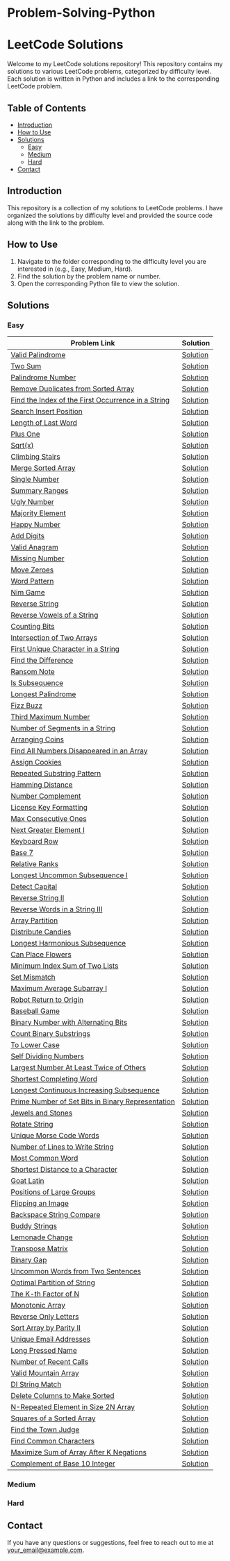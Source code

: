 # Problem-Solving-Python

# LeetCode Solutions

Welcome to my LeetCode solutions repository! This repository contains my solutions to various LeetCode problems, categorized by difficulty level. Each solution is written in Python and includes a link to the corresponding LeetCode problem.

## Table of Contents

- [Introduction](#introduction)
- [How to Use](#how-to-use)
- [Solutions](#solutions)
  - [Easy](#easy)
  - [Medium](#medium)
  - [Hard](#hard)
- [Contact](#contact)

## Introduction

This repository is a collection of my solutions to LeetCode problems. I have organized the solutions by difficulty level and provided the source code along with the link to the problem.

## How to Use

1. Navigate to the folder corresponding to the difficulty level you are interested in (e.g., Easy, Medium, Hard).
2. Find the solution by the problem name or number.
3. Open the corresponding Python file to view the solution.

## Solutions

### Easy

| Problem Link | Solution |
| ------------ | -------- |
| [Valid Palindrome](https://leetcode.com/problems/valid-palindrome/description/) | [Solution](solutions/easy/valid_palindrome.py) |
| [Two Sum](https://leetcode.com/problems/two-sum/description/) | [Solution](solutions/easy/two_sum.py) |
| [Palindrome Number](https://leetcode.com/problems/palindrome-number/description/) | [Solution](solutions/easy/palindrome_number.py) |
| [Remove Duplicates from Sorted Array](https://leetcode.com/problems/remove-duplicates-from-sorted-array/description/) | [Solution](solutions/easy/remove_duplicates_sorted_array.py) |
| [Find the Index of the First Occurrence in a String](https://leetcode.com/problems/find-the-index-of-the-first-occurrence-in-a-string/description/) | [Solution](solutions/easy/find_index_first_occurrence.py) |
| [Search Insert Position](https://leetcode.com/problems/search-insert-position/description/) | [Solution](solutions/easy/search_insert_position.py) |
| [Length of Last Word](https://leetcode.com/problems/length-of-last-word/description/) | [Solution](solutions/easy/length_of_last_word.py) |
| [Plus One](https://leetcode.com/problems/plus-one/description/) | [Solution](solutions/easy/plus_one.py) |
| [Sqrt(x)](https://leetcode.com/problems/sqrtx/description/) | [Solution](solutions/easy/sqrtx.py) |
| [Climbing Stairs](https://leetcode.com/problems/climbing-stairs/) | [Solution](solutions/easy/climbing_stairs.py) |
| [Merge Sorted Array](https://leetcode.com/problems/merge-sorted-array/description/) | [Solution](solutions/easy/merge_sorted_array.py) |
| [Single Number](https://leetcode.com/problems/single-number/) | [Solution](solutions/easy/single_number.py) |
| [Summary Ranges](https://leetcode.com/problems/summary-ranges/description/) | [Solution](solutions/easy/summary_ranges.py) |
| [Ugly Number](https://leetcode.com/problems/ugly-number/) | [Solution](solutions/easy/ugly_number.py) |
| [Majority Element](https://leetcode.com/problems/majority-element/description/) | [Solution](solutions/easy/majority_element.py) |
| [Happy Number](https://leetcode.com/problems/happy-number/description/) | [Solution](solutions/easy/happy_number.py) |
| [Add Digits](https://leetcode.com/problems/add-digits/description/) | [Solution](solutions/easy/add_digits.py) |
| [Valid Anagram](https://leetcode.com/problems/valid-anagram/description/) | [Solution](solutions/easy/valid_anagram.py) |
| [Missing Number](https://leetcode.com/problems/missing-number/description/) | [Solution](solutions/easy/missing_number.py) |
| [Move Zeroes](https://leetcode.com/problems/move-zeroes/description/) | [Solution](solutions/easy/move_zeroes.py) |
| [Word Pattern](https://leetcode.com/problems/word-pattern/description/) | [Solution](solutions/easy/word_pattern.py) |
| [Nim Game](https://leetcode.com/problems/nim-game/description/) | [Solution](solutions/easy/nim_game.py) |
| [Reverse String](https://leetcode.com/problems/reverse-string/description/) | [Solution](solutions/easy/reverse_string.py) |
| [Reverse Vowels of a String](https://leetcode.com/problems/reverse-vowels-of-a-string/description/) | [Solution](solutions/easy/reverse_vowels_of_a_string.py) |
| [Counting Bits](https://leetcode.com/problems/counting-bits/description/) | [Solution](solutions/easy/counting_bits.py) |
| [Intersection of Two Arrays](https://leetcode.com/problems/intersection-of-two-arrays/description/) | [Solution](solutions/easy/intersection_of_two_arrays.py) |
| [First Unique Character in a String](https://leetcode.com/problems/first-unique-character-in-a-string/) | [Solution](solutions/easy/first_unique_character_in_a_string.py) |
| [Find the Difference](https://leetcode.com/problems/find-the-difference/description/) | [Solution](solutions/easy/find_the_difference.py) |
| [Ransom Note](https://leetcode.com/problems/ransom-note/description/) | [Solution](solutions/easy/ransom_note.py) |
| [Is Subsequence](https://leetcode.com/problems/is-subsequence/description/) | [Solution](solutions/easy/is_subsequence.py) | Easy |
| [Longest Palindrome](https://leetcode.com/problems/longest-palindrome/description/) | [Solution](solutions/easy/longest_palindrome.py) | Easy |
| [Fizz Buzz](https://leetcode.com/problems/fizz-buzz/) | [Solution](solutions/easy/fizz_buzz.py) | Easy |
| [Third Maximum Number](https://leetcode.com/problems/third-maximum-number/description/) | [Solution](solutions/easy/third_maximum_number.py) | Easy |
| [Number of Segments in a String](https://leetcode.com/problems/number-of-segments-in-a-string/description/) | [Solution](solutions/easy/number_of_segments_in_a_string.py) | Easy |
| [Arranging Coins](https://leetcode.com/problems/arranging-coins/description/) | [Solution](solutions/easy/arranging_coins.py) | Easy |
| [Find All Numbers Disappeared in an Array](https://leetcode.com/problems/find-all-numbers-disappeared-in-an-array/) | [Solution](solutions/easy/find_all_numbers_disappeared_in_an_array.py) | Easy |
| [Assign Cookies](https://leetcode.com/problems/assign-cookies/description/) | [Solution](solutions/easy/assign_cookies.py) | Easy |
| [Repeated Substring Pattern](https://leetcode.com/problems/repeated-substring-pattern/description/) | [Solution](solutions/easy/repeated_substring_pattern.py) | Easy |
| [Hamming Distance](https://leetcode.com/problems/hamming-distance/description/) | [Solution](solutions/easy/hamming_distance.py) | Easy |
| [Number Complement](https://leetcode.com/problems/number-complement/description/) | [Solution](solutions/easy/number_complement.py) | Easy |
| [License Key Formatting](https://leetcode.com/problems/license-key-formatting/description/) | [Solution](solutions/easy/license_key_formatting.py) | Easy |
| [Max Consecutive Ones](https://leetcode.com/problems/max-consecutive-ones/description/) | [Solution](solutions/easy/max_consecutive_ones.py) | Easy |
| [Next Greater Element I](https://leetcode.com/problems/next-greater-element-i/description/) | [Solution](solutions/easy/next_greater_element_i.py) | Easy |
| [Keyboard Row](https://leetcode.com/problems/keyboard-row/description/) | [Solution](solutions/easy/keyboard_row.py) | Easy |
| [Base 7](https://leetcode.com/problems/base-7/) | [Solution](solutions/easy/base_7.py) | Easy |
| [Relative Ranks](https://leetcode.com/problems/relative-ranks/) | [Solution](solutions/easy/relative_ranks.py) | Easy |
| [Longest Uncommon Subsequence I](https://leetcode.com/problems/longest-uncommon-subsequence-i/description/) | [Solution](solutions/easy/longest_uncommon_subsequence_i.py) | Easy |
| [Detect Capital](https://leetcode.com/problems/detect-capital/description/) | [Solution](solutions/easy/detect_capital.py) | Easy |
| [Reverse String II](https://leetcode.com/problems/reverse-string-ii/description/) | [Solution](solutions/easy/reverse_string_ii.py) | Easy |---
| [Reverse Words in a String III](https://leetcode.com/problems/reverse-words-in-a-string-iii/description/) | [Solution](solutions/easy/reverse_words_in_a_string_iii.py) | Easy |
| [Array Partition](https://leetcode.com/problems/array-partition/description/) | [Solution](solutions/easy/array_partition.py) | Easy |
| [Distribute Candies](https://leetcode.com/problems/distribute-candies/description/) | [Solution](solutions/easy/distribute_candies.py) | Easy |
| [Longest Harmonious Subsequence](https://leetcode.com/problems/longest-harmonious-subsequence/description/) | [Solution](solutions/easy/longest_harmonious_subsequence.py) | Easy |
| [Can Place Flowers](https://leetcode.com/problems/can-place-flowers/description/) | [Solution](solutions/easy/can_place_flowers.py) | Easy |
| [Minimum Index Sum of Two Lists](https://leetcode.com/problems/minimum-index-sum-of-two-lists/description/) | [Solution](solutions/easy/minimum_index_sum_of_two_lists.py) | Easy |
| [Set Mismatch](https://leetcode.com/problems/set-mismatch/description/) | [Solution](solutions/easy/set_mismatch.py) | Easy |
| [Maximum Average Subarray I](https://leetcode.com/problems/maximum-average-subarray-i/description/) | [Solution](solutions/easy/maximum_average_subarray_i.py) | Easy |
| [Robot Return to Origin](https://leetcode.com/problems/robot-return-to-origin/description/) | [Solution](solutions/easy/robot_return_to_origin.py) | Easy |
| [Baseball Game](https://leetcode.com/problems/baseball-game/description/) | [Solution](solutions/easy/baseball_game.py) | Easy |
| [Binary Number with Alternating Bits](https://leetcode.com/problems/binary-number-with-alternating-bits/description/) | [Solution](solutions/easy/binary_number_with_alternating_bits.py) | Easy |
| [Count Binary Substrings](https://leetcode.com/problems/count-binary-substrings/description/) | [Solution](solutions/easy/count_binary_substrings.py) | Easy |
| [To Lower Case](https://leetcode.com/problems/to-lower-case/description/) | [Solution](solutions/easy/to_lower_case.py) | Easy |
| [Self Dividing Numbers](https://leetcode.com/problems/self-dividing-numbers/description/) | [Solution](solutions/easy/self_dividing_numbers.py) | Easy |
| [Largest Number At Least Twice of Others](https://leetcode.com/problems/largest-number-at-least-twice-of-others/description/) | [Solution](solutions/easy/largest_number_at_least_twice_of_others.py) | Easy |
| [Shortest Completing Word](https://leetcode.com/problems/shortest-completing-word/description/) | [Solution](solutions/easy/shortest_completing_word.py) | Easy |
| [Longest Continuous Increasing Subsequence](https://leetcode.com/problems/longest-continuous-increasing-subsequence/description/) | [Solution](solutions/easy/longest_continuous_increasing_subsequence.py) | Easy |
| [Prime Number of Set Bits in Binary Representation](https://leetcode.com/problems/prime-number-of-set-bits-in-binary-representation/description/) | [Solution](solutions/easy/prime_number_of_set_bits_in_binary_representation.py) | Easy |
| [Jewels and Stones](https://leetcode.com/problems/jewels-and-stones/description/) | [Solution](solutions/easy/jewels_and_stones.py) | Easy |
| [Rotate String](https://leetcode.com/problems/rotate-string/description/) | [Solution](solutions/easy/rotate_string.py) | Easy |
| [Unique Morse Code Words](https://leetcode.com/problems/unique-morse-code-words/description/) | [Solution](solutions/easy/unique_morse_code_words.py) | Easy |
| [Number of Lines to Write String](https://leetcode.com/problems/number-of-lines-to-write-string/description/) | [Solution](solutions/easy/number_of_lines_to_write_string.py) | Easy |
| [Most Common Word](https://leetcode.com/problems/most-common-word/description/) | [Solution](solutions/easy/most_common_word.py) | Easy |
| [Shortest Distance to a Character](https://leetcode.com/problems/shortest-distance-to-a-character/description/) | [Solution](solutions/easy/shortest_distance_to_a_character.py) | Easy |
| [Goat Latin](https://leetcode.com/problems/goat-latin/description/) | [Solution](solutions/easy/goat_latin.py) | Easy |
| [Positions of Large Groups](https://leetcode.com/problems/positions-of-large-groups/description/) | [Solution](solutions/easy/positions_of_large_groups.py) | Easy |
| [Flipping an Image](https://leetcode.com/problems/flipping-an-image/description/) | [Solution](solutions/easy/flipping_an_image.py) | Easy |
| [Backspace String Compare](https://leetcode.com/problems/backspace-string-compare/description/) | [Solution](solutions/easy/backspace_string_compare.py) | Easy |
| [Buddy Strings](https://leetcode.com/problems/buddy-strings/description/) | [Solution](solutions/easy/buddy_strings.py) | Easy |
| [Lemonade Change](https://leetcode.com/problems/lemonade-change/description/) | [Solution](solutions/easy/lemonade_change.py) | Easy |
| [Transpose Matrix](https://leetcode.com/problems/transpose-matrix/description/) | [Solution](solutions/easy/transpose_matrix.py) | Easy |
| [Binary Gap](https://leetcode.com/problems/binary-gap/description/) | [Solution](solutions/easy/binary_gap.py) | Easy |
| [Uncommon Words from Two Sentences](https://leetcode.com/problems/uncommon-words-from-two-sentences/description/) | [Solution](solutions/easy/uncommon_words_from_two_sentences.py) | Easy |
| [Optimal Partition of String](https://leetcode.com/problems/optimal-partition-of-string/description/) | [Solution](solutions/easy/optimal_partition_of_string.py) | Easy |
| [The K-th Factor of N](https://leetcode.com/problems/the-kth-factor-of-n/description/) | [Solution](solutions/easy/the_kth_factor_of_n.py) | Easy |
| [Monotonic Array](https://leetcode.com/problems/monotonic-array/description/) | [Solution](solutions/easy/monotonic_array.py) | Easy |
| [Reverse Only Letters](https://leetcode.com/problems/reverse-only-letters/description/) | [Solution](solutions/easy/reverse_only_letters.py) | Easy |
| [Sort Array by Parity II](https://leetcode.com/problems/sort-array-by-parity-ii/description/) | [Solution](solutions/easy/sort_array_by_parity_ii.py) | Easy |
| [Unique Email Addresses](https://leetcode.com/problems/unique-email-addresses/description/) | [Solution](solutions/easy/unique_email_addresses.py) | Easy |
| [Long Pressed Name](https://leetcode.com/problems/long-pressed-name/description/) | [Solution](solutions/easy/long_pressed_name.py) | Easy |
| [Number of Recent Calls](https://leetcode.com/problems/number-of-recent-calls/description/) | [Solution](solutions/easy/number_of_recent_calls.py) | Easy |
| [Valid Mountain Array](https://leetcode.com/problems/valid-mountain-array/description/) | [Solution](solutions/easy/valid_mountain_array.py) | Easy |
| [DI String Match](https://leetcode.com/problems/di-string-match/description/) | [Solution](solutions/easy/di_string_match.py) | Easy |
| [Delete Columns to Make Sorted](https://leetcode.com/problems/delete-columns-to-make-sorted/description/) | [Solution](solutions/easy/delete_columns_to_make_sorted.py) | Easy |
| [N-Repeated Element in Size 2N Array](https://leetcode.com/problems/n-repeated-element-in-size-2n-array/description/) | [Solution](solutions/easy/n_repeated_element_in_size_2n_array.py) | Easy |
| [Squares of a Sorted Array](https://leetcode.com/problems/squares-of-a-sorted-array/description/) | [Solution](solutions/easy/squares_of_a_sorted_array.py) | Easy |
| [Find the Town Judge](https://leetcode.com/problems/find-the-town-judge/description/) | [Solution](solutions/easy/find_the_town_judge.py) | Easy |
| [Find Common Characters](https://leetcode.com/problems/find-common-characters/description/) | [Solution](solutions/easy/find_common_characters.py) | Easy |
| [Maximize Sum of Array After K Negations](https://leetcode.com/problems/maximize-sum-of-array-after-k-negations/description/) | [Solution](solutions/easy/maximize_sum_of_array_after_k_negations.py) | Easy |
| [Complement of Base 10 Integer](https://leetcode.com/problems/complement-of-base-10-integer/description/) | [Solution](solutions/easy/complement_of_base_10_integer.py) | Easy |

### Medium

<!-- Add Medium difficulty solutions here -->

### Hard

<!-- Add Hard difficulty solutions here -->

## Contact

If you have any questions or suggestions, feel free to reach out to me at [your_email@example.com](mailto:your_email@example.com).

